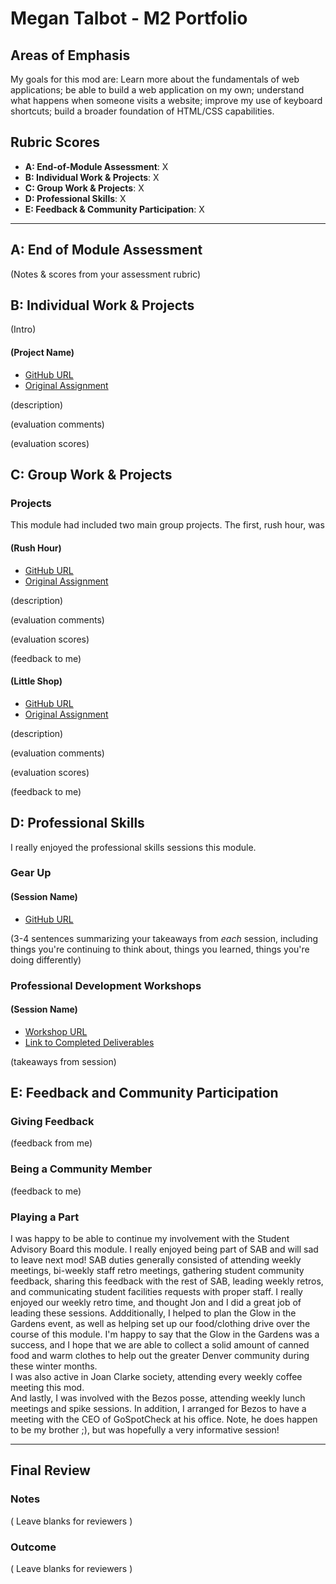 # Megan Talbot - M2 Portfolio

## Areas of Emphasis

My goals for this mod are: Learn more about the fundamentals of web applications; be able to build a web application  on my own; understand what happens when someone visits a website; improve my use of keyboard shortcuts; build a broader foundation of HTML/CSS capabilities.


## Rubric Scores

* **A: End-of-Module Assessment**: X
* **B: Individual Work & Projects**: X
* **C: Group Work & Projects**: X
* **D: Professional Skills**: X
* **E: Feedback & Community Participation**: X

-----------------------

## A: End of Module Assessment

(Notes & scores from your assessment rubric)


## B: Individual Work & Projects

(Intro)

#### (Project Name)

* [GitHub URL]()
* [Original Assignment]()

(description)

(evaluation comments)

(evaluation scores)

## C: Group Work & Projects

### Projects

This module had included two main group projects.  The first, rush hour, was 

#### (Rush Hour)

* [GitHub URL]()
* [Original Assignment]()

(description)

(evaluation comments)

(evaluation scores)

(feedback to me)

#### (Little Shop)

* [GitHub URL]()
* [Original Assignment]()

(description)

(evaluation comments)

(evaluation scores)

(feedback to me)

## D: Professional Skills

I really enjoyed the professional skills sessions this module.

### Gear Up
#### (Session Name)

* [GitHub URL]()

(3-4 sentences summarizing your takeaways from _each_ session, including things you're continuing to think about, things you learned, things you're doing differently)


### Professional Development Workshops
#### (Session Name)

* [Workshop URL]()
* [Link to Completed Deliverables]()

(takeaways from session)

## E: Feedback and Community Participation

### Giving Feedback

(feedback from me)

### Being a Community Member

(feedback to me)

### Playing a Part

I was happy to be able to continue my involvement with the Student Advisory Board this module. I really enjoyed being part of SAB and will sad to leave next mod!  SAB duties generally consisted of attending weekly meetings, bi-weekly staff retro meetings, gathering student community feedback, sharing this feedback with the rest of SAB, leading weekly retros, and communicating student facilities requests with proper staff.  I really enjoyed our weekly retro time, and thought Jon and I did a great job of leading these sessions. Addditionally, I helped to plan the Glow in the Gardens event, as well as helping set up our food/clothing drive over the course of this module. I'm happy to say that the Glow in the Gardens was a success, and I hope that we are able to collect a solid amount of canned food and warm clothes to help out the greater Denver community during these winter months.<br>
I was also active in Joan Clarke society, attending every weekly coffee meeting this mod. <br>
And lastly, I was involved with the Bezos posse, attending weekly lunch meetings and spike sessions. In addition, I arranged for Bezos to have a meeting with the CEO of GoSpotCheck at his office. Note, he does happen to be my brother ;), but was hopefully a very informative session!

------------------

## Final Review

### Notes

( Leave blanks for reviewers )

### Outcome

( Leave blanks for reviewers )
